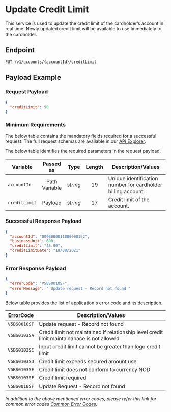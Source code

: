 # Update Credit Limit

This service is used to update the credit limit of the cardholder’s account in real time. Newly updated credit limit will be available to use Immediately to the cardholder.

## Endpoint

`PUT /v1/accounts/{accountId}/creditLimit`

## Payload Example

### Request Payload

```json
{
  "creditLimit": 50   
}
```

### Minimum Requirements

The below table contains the mandatory fields required for a successful request. The full request schemas are available in our [API Explorer](../api/?type=put&path=/v1/accounts/{accountId}/creditLimit).

The below table identifies the required parameters in the request payload.

| Variable | Passed as | Type | Length | Description/Values |
| -------- | :-------: | :--: | :------------: | ------------------ |
| `accountId` | Path Variable | *string* | 19 | Unique identification number for cardholder billing account. | 
| `creditLimit` | Payload | *string* | 17 | Credit limit of the account. |

### Successful Response Payload

```json
{
  "accountId": "0006000011000000152",
  "businessUnit": 600,
  "creditLimit": "$5.00",
  "creditLimitDate": "19/08/2021"
}
```

### Error Response Payload

```json
{
  "errorCode": "V5BS0010SF",
  "errorMessage": " Update request - Record not found "
}
```

Below table provides the list of application's error code and its description.

| ErrorCode |  Description/Values |
| --------  | ------------------ |
| `V5BS0010SF` | Update request - Record not found |
| `V5BS0103SA` | Credit limit not maintained if relationship level credit limit maintainanace is not allowed |
| `V5BS0103SC` | Input credit limit cannot be greater than logo credit limit |
| `V5BS0103SD` | Credit limit exceeds secured amount use |
| `V5BS0103SE` | Credit limit does not conform to currency NOD |  
| `V5BS0103SF` | Credit limit required |
| `V5BS0010SF` | Update Request - Record not found |

*In addition to the above mentioned error codes, please refer this link for common error codes [Common Error Codes](..docs/?path=docs/common-error-codes.md).*
